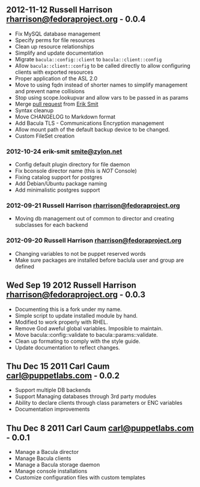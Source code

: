 ## 2012-11-12  Russell Harrison <rharrison@fedoraproject.org> - 0.0.4
* Fix MySQL database management
* Specify perms for file resources
* Clean up resource relationships
* Simplify and update documentation
* Migrate `bacula::config::client` to `bacula::client::config`
* Allow `bacula::client::config` to be called directly to allow configuring
  clients with exported resources
* Proper application of the ASL 2.0
* Move to using fqdn instead of shorter names to simplify management and prevent
  name collisions
* Stop using scope.lookupvar and allow vars to be passed in as params
* Merge [pull request](https://github.com/rharrison10/rharrison-bacula/pull/1)
  from [Erik Smit](https://github.com/erik-smit)
* Syntax cleanup
* Move CHANGELOG to Markdown format
* Add Bacula TLS - Communications Encryption management
* Allow mount path of the default backup device to be changed.
* Custom FileSet creation

### 2012-10-24  erik-smit <smite@zylon.net>
* Config default plugin directory for file daemon
* Fix bconsole director name (this is _NOT_ Console)
* Fixing catalog support for postgres
* Add Debian/Ubuntu package naming
* Add minimalistic postgres support

### 2012-09-21  Russell Harrison <rharrison@fedoraproject.org>
* Moving db management out of common to director and creating subclasses for each backend

### 2012-09-20  Russell Harrison <rharrison@fedoraproject.org>
* Changing variables to not be puppet reserved words
* Make sure packages are installed before baclula user and group are defined

## Wed Sep 19 2012 Russell Harrison <rharrison@fedoraproject.org> - 0.0.3

* Documenting this is a fork under my name.
* Simple script to update installed module by hand.
* Modified to work properly with RHEL.
* Remove God aweful global variables. Imposible to maintain.
* Move bacula::config::validate to bacula::params::validate.
* Clean up formating to comply with the style guide.
* Update documentation to reflect changes.

## Thu Dec 15 2011 Carl Caum <carl@puppetlabs.com> - 0.0.2

* Support multiple DB backends
* Support Managing databases through 3rd party modules
* Ability to declare clients through class parameters
  or ENC variables
* Documentation improvements

## Thu Dec  8 2011 Carl Caum <carl@puppetlabs.com> - 0.0.1

* Manage a Bacula director
* Manage Bacula clients
* Manage a Bacula storage daemon
* Manage console installations
* Customize configuration files with custom templates

